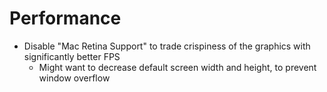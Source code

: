# Performance

- Disable "Mac Retina Support" to trade crispiness of the graphics with
  significantly better FPS
  - Might want to decrease default screen width and height, to prevent window
    overflow
